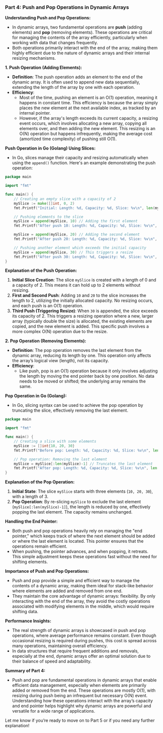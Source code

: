 ### **Part 4: Push and Pop Operations in Dynamic Arrays**

**Understanding Push and Pop Operations:**
- In dynamic arrays, two fundamental operations are **push** (adding elements) and **pop** (removing elements). These operations are critical for managing the contents of the array efficiently, particularly when working with data that changes frequently.
- Both operations primarily interact with the end of the array, making them highly efficient due to the nature of dynamic arrays and their internal resizing mechanisms.

**1. Push Operation (Adding Elements):**
- **Definition**: The push operation adds an element to the end of the dynamic array. It is often used to append new data sequentially, extending the length of the array by one with each operation.
- **Efficiency**: 
  - Most of the time, pushing an element is an O(1) operation, meaning it happens in constant time. This efficiency is because the array simply places the new element at the next available index, as tracked by an internal pointer.
  - However, if the array's length exceeds its current capacity, a resizing event occurs, which involves allocating a new array, copying all elements over, and then adding the new element. This resizing is an O(N) operation but happens infrequently, making the average cost (amortized time complexity) of pushing still O(1).

**Push Operation in Go (Golang) Using Slices:**
- In Go, slices manage their capacity and resizing automatically when using the `append()` function. Here's an example demonstrating the push operation:

```go
package main

import "fmt"

func main() {
    // Creating an empty slice with a capacity of 2
    mySlice := make([]int, 0, 2)
    fmt.Printf("Initial: Length: %d, Capacity: %d, Slice: %v\n", len(mySlice), cap(mySlice), mySlice)

    // Pushing elements to the slice
    mySlice = append(mySlice, 10) // Adding the first element
    fmt.Printf("After push 10: Length: %d, Capacity: %d, Slice: %v\n", len(mySlice), cap(mySlice), mySlice)

    mySlice = append(mySlice, 20) // Adding the second element
    fmt.Printf("After push 20: Length: %d, Capacity: %d, Slice: %v\n", len(mySlice), cap(mySlice), mySlice)

    // Pushing another element which exceeds the initial capacity
    mySlice = append(mySlice, 30) // This triggers a resize
    fmt.Printf("After push 30: Length: %d, Capacity: %d, Slice: %v\n", len(mySlice), cap(mySlice), mySlice)
}
```

**Explanation of the Push Operation:**
1. **Initial Slice Creation**: The slice `mySlice` is created with a length of 0 and a capacity of 2. This means it can hold up to 2 elements without resizing.
2. **First and Second Push**: Adding `10` and `20` to the slice increases the length to 2, utilizing the initially allocated capacity. No resizing occurs, and each push is an O(1) operation.
3. **Third Push (Triggering Resize)**: When `30` is appended, the slice exceeds its capacity of 2. This triggers a resizing operation where a new, larger array (typically double the size) is allocated, the existing elements are copied, and the new element is added. This specific push involves a more complex O(N) operation due to the resize.

**2. Pop Operation (Removing Elements):**
- **Definition**: The pop operation removes the last element from the dynamic array, reducing its length by one. This operation only affects the array’s logical view (length), not its capacity.
- **Efficiency**: 
  - Like push, pop is an O(1) operation because it only involves adjusting the length by moving the end pointer back by one position. No data needs to be moved or shifted; the underlying array remains the same.

**Pop Operation in Go (Golang):**
- In Go, slicing syntax can be used to achieve the pop operation by truncating the slice, effectively removing the last element.

```go
package main

import "fmt"

func main() {
    // Creating a slice with some elements
    mySlice := []int{10, 20, 30}
    fmt.Printf("Before pop: Length: %d, Capacity: %d, Slice: %v\n", len(mySlice), cap(mySlice), mySlice)

    // Pop operation: Removing the last element
    mySlice = mySlice[:len(mySlice)-1] // Truncates the last element
    fmt.Printf("After pop: Length: %d, Capacity: %d, Slice: %v\n", len(mySlice), cap(mySlice), mySlice)
}
```

**Explanation of the Pop Operation:**
1. **Initial State**: The slice `mySlice` starts with three elements (`10, 20, 30`), with a length of 3.
2. **Pop Operation**: By re-slicing `mySlice` to exclude the last element (`mySlice[:len(mySlice)-1]`), the length is reduced by one, effectively popping the last element. The capacity remains unchanged.

**Handling the End Pointer:**
- Both push and pop operations heavily rely on managing the "end pointer," which keeps track of where the next element should be added or where the last element is located. This pointer ensures that the operations remain efficient.
- When pushing, the pointer advances, and when popping, it retreats. This simple adjustment keeps these operations fast without the need for shifting elements.

**Importance of Push and Pop Operations:**
- Push and pop provide a simple and efficient way to manage the contents of a dynamic array, making them ideal for stack-like behavior where elements are added and removed from one end.
- They maintain the core advantage of dynamic arrays: flexibility. By only interacting with the end of the array, they avoid the costly operations associated with modifying elements in the middle, which would require shifting data.

**Performance Insights:**
- The real strength of dynamic arrays is showcased in push and pop operations, where average performance remains constant. Even though occasional resizing is required during pushes, this cost is spread across many operations, maintaining overall efficiency.
- In data structures that require frequent additions and removals, especially at the end, dynamic arrays offer an optimal solution due to their balance of speed and adaptability.

**Summary of Part 4:**
- Push and pop are fundamental operations in dynamic arrays that enable efficient data management, especially when elements are primarily added or removed from the end. These operations are mostly O(1), with resizing during push being an infrequent but necessary O(N) event. Understanding how these operations interact with the array’s capacity and end pointer helps highlight why dynamic arrays are powerful and versatile for a wide range of applications.

Let me know if you’re ready to move on to Part 5 or if you need any further explanation!